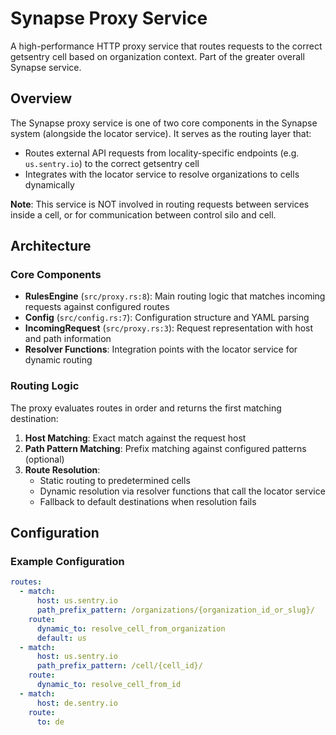 # Synapse Proxy Service

A high-performance HTTP proxy service that routes requests to the correct getsentry cell based on organization context. Part of the greater overall Synapse service.

## Overview

The Synapse proxy service is one of two core components in the Synapse system (alongside the locator service). It serves as the routing layer that:

- Routes external API requests from locality-specific endpoints (e.g. `us.sentry.io`) to the correct getsentry cell
- Integrates with the locator service to resolve organizations to cells dynamically

**Note**: This service is NOT involved in routing requests between services inside a cell, or for communication between control silo and cell.

## Architecture

### Core Components

- **RulesEngine** (`src/proxy.rs:8`): Main routing logic that matches incoming requests against configured routes
- **Config** (`src/config.rs:7`): Configuration structure and YAML parsing
- **IncomingRequest** (`src/proxy.rs:3`): Request representation with host and path information
- **Resolver Functions**: Integration points with the locator service for dynamic routing

### Routing Logic

The proxy evaluates routes in order and returns the first matching destination:

1. **Host Matching**: Exact match against the request host
2. **Path Pattern Matching**: Prefix matching against configured patterns (optional)
3. **Route Resolution**: 
   - Static routing to predetermined cells
   - Dynamic resolution via resolver functions that call the locator service
   - Fallback to default destinations when resolution fails


## Configuration

### Example Configuration

```yaml
routes:
  - match:
      host: us.sentry.io
      path_prefix_pattern: /organizations/{organization_id_or_slug}/
    route:
      dynamic_to: resolve_cell_from_organization
      default: us
  - match:
      host: us.sentry.io
      path_prefix_pattern: /cell/{cell_id}/
    route:
      dynamic_to: resolve_cell_from_id
  - match:
      host: de.sentry.io
    route:
      to: de
```
